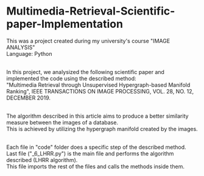 # Multimedia-Retrieval-Scientific-paper-Implementation
This was a project created during my university's course "IMAGE ANALYSIS" <br>
Language: Python<br><br>

In this project, we analysized the following scientific paper and implemented the code using the described method:<br>
"Multimedia Retrieval through Unsupervised Hypergraph-based Manifold Ranking", IEEE TRANSACTIONS ON IMAGE PROCESSING, VOL. 28, NO. 12, DECEMBER 2019. <br><br>

The algorithm described in this article aims to produce a better similarity measure between the images of a database.<br>
This is achieved by utilizing the hypergraph manifold created by the images.<br><br>

Each file in "code" folder does a specific step of the described method. <br>
Last file ("_6_LHRR.py") is the main file and performs the algorithm described (LHRR algorithm).<br>
This file imports the rest of the files and calls the methods inside them.
